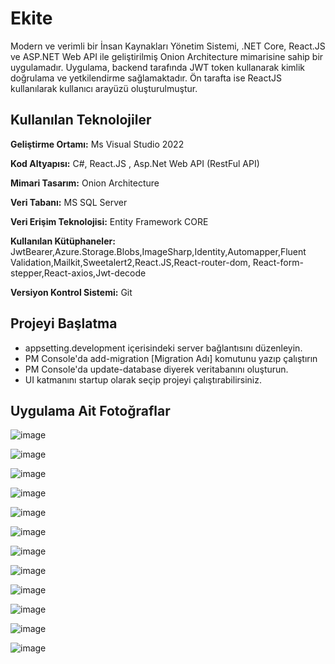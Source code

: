 # Ekite

Modern ve verimli bir İnsan Kaynakları Yönetim Sistemi, .NET Core, React.JS ve ASP.NET Web API ile geliştirilmiş Onion Architecture mimarisine sahip bir uygulamadır. Uygulama, backend tarafında JWT token kullanarak kimlik doğrulama ve yetkilendirme sağlamaktadır. Ön tarafta ise ReactJS kullanılarak kullanıcı arayüzü oluşturulmuştur.

## Kullanılan Teknolojiler

**Geliştirme Ortamı:** Ms Visual Studio 2022

**Kod Altyapısı:** C#, React.JS , Asp.Net Web API (RestFul API)

**Mimari Tasarım:** Onion Architecture

**Veri Tabanı:** MS SQL Server

**Veri Erişim Teknolojisi:** Entity Framework CORE

**Kullanılan Kütüphaneler:** JwtBearer,Azure.Storage.Blobs,ImageSharp,Identity,Automapper,Fluent Validation,Mailkit,Sweetalert2,React.JS,React-router-dom, React-form-stepper,React-axios,Jwt-decode

**Versiyon Kontrol Sistemi:** Git

## Projeyi Başlatma
- appsetting.development içerisindeki server bağlantısını düzenleyin.
- PM Console'da add-migration [Migration Adı] komutunu yazıp çalıştırın
- PM Console'da update-database diyerek veritabanını oluşturun.
- UI katmanını startup olarak seçip projeyi çalıştırabilirsiniz.
    
## Uygulama Ait Fotoğraflar


![image](https://github.com/ErenColk/EkiteProject/assets/137501644/f14cd89f-df21-4123-8531-a2036224ced7)

![image](https://github.com/ErenColk/EkiteProject/assets/137501644/6f68809e-ee46-4256-9f41-9b45aa612100)

![image](https://github.com/ErenColk/EkiteProject/assets/137501644/a3dd9fb3-f7e8-4cec-a22a-6f10dcd3a026)

![image](https://github.com/ErenColk/EkiteProject/assets/137501644/8f8783e8-aab4-4d0b-b84d-b42bd3f4053d)

![image](https://github.com/ErenColk/EkiteProject/assets/137501644/ffcf016c-4695-4fff-8c92-01e92719507a)

![image](https://github.com/ErenColk/EkiteProject/assets/137501644/63b78935-c9d4-4d9b-a3de-4183e443de9b)


![image](https://github.com/ErenColk/EkiteProject/assets/137501644/faf02b8b-b8fc-479b-a576-9330527fca65)

![image](https://github.com/ErenColk/EkiteProject/assets/137501644/3b7ff4ab-1ea6-45eb-ab52-ca0ee6f13e30)

![image](https://github.com/ErenColk/EkiteProject/assets/137501644/f7bc3752-a738-4ed1-9ddf-41b4ae0381cd)

![image](https://github.com/ErenColk/EkiteProject/assets/137501644/ea91657e-a849-445f-a2df-9f19bcd53f72)

![image](https://github.com/ErenColk/EkiteProject/assets/137501644/8fd8b425-de99-4010-b0be-f88abbf9f045)

![image](https://github.com/ErenColk/EkiteProject/assets/137501644/0f80cfda-a299-41d2-b14a-8279ac0600bc)

